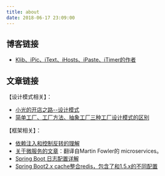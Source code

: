 ```yaml
---
title: about
date: 2018-06-17 23:09:00
---
```


## 博客链接

- [Klib、iPic、iText、iHosts、iPaste、iTimer的作者](http://atjason.com)

## 文章链接

【设计模式相关】：

- [小光的开店之路--设计模式](https://juejin.im/collection/582c32161e35c9488c282deb)
- [简单工厂、工厂方法、抽象工厂三种工厂设计模式的区别](https://www.cnblogs.com/qiaoconglovelife/p/5750290.html)

【框架相关】：

- [依赖注入和控制反转的理解](http://blog.csdn.net/bestone0213/article/details/47424255)
- [关于微服务的文章](http://blog.cuicc.com/blog/2015/07/22/microservices/)：翻译自Martin Fowler的 microservices。
- [Spring Boot 日志配置详解](https://blog.csdn.net/inke88/article/details/75007649) 
- [Spring Boot2.x cache整合redis，包含了和1.5.x的不同配置](https://blog.csdn.net/sy793314598/article/details/80719224)
